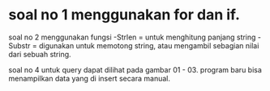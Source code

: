# soal no 1 menggunakan for dan if.
soal no 2 menggunakan fungsi 
-Strlen = untuk menghitung panjang string
-Substr = digunakan untuk memotong string, atau mengambil sebagian nilai dari sebuah string.

soal no 4 untuk query dapat dilihat pada gambar 01 - 03.
program baru bisa menampilkan data yang di insert secara manual.

